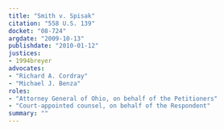 ```yaml
---
title: "Smith v. Spisak"
citation: "558 U.S. 139"
docket: "08-724"
argdate: "2009-10-13"
publishdate: "2010-01-12"
justices:
- 1994breyer
advocates:
- "Richard A. Cordray"
- "Michael J. Benza"
roles:
- "Attorney General of Ohio, on behalf of the Petitioners"
- "Court-appointed counsel, on behalf of the Respondent"
summary: ""
---
```


